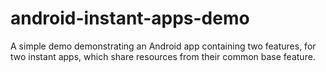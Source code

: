 # android-instant-apps-demo
A simple demo demonstrating an Android app containing two features, for two instant apps, which share resources from their common base feature.
